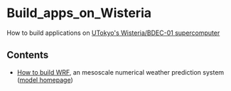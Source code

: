 # Build_apps_on_Wisteria
How to build applications on [UTokyo's Wisteria/BDEC-01 supercomputer](https://www.cc.u-tokyo.ac.jp/en/supercomputer/wisteria/service/)

## Contents
- [How to build WRF](WRF.md), an mesoscale numerical weather prediction system ([model homepage](https://www.mmm.ucar.edu/models/wrf))
